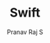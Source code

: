 ---
title: "Swift"
github: https://github.com/pranavrajs/swift/
demo: http://pranavrajs.github.io/swift/
author: Pranav Raj S
draft: true
ssg:
  - Jekyll
cms:
  - No Cms
---